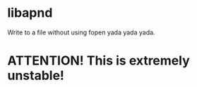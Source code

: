 # libapnd
Write to a file without using fopen yada yada yada.
# ATTENTION! This is extremely unstable!
